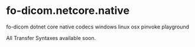 # fo-dicom.netcore.native
fo-dicom dotnet core native codecs windows linux osx pinvoke playground

All Transfer Syntaxes available soon.

